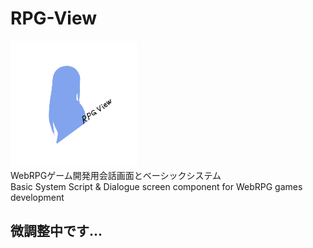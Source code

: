 # RPG-View  
<img src="./rpgviewlogo.png" width="40%"></img>  
WebRPGゲーム開発用会話画面とベーシックシステム  
Basic System Script &amp; Dialogue screen component for WebRPG games development  
## 微調整中です...  

